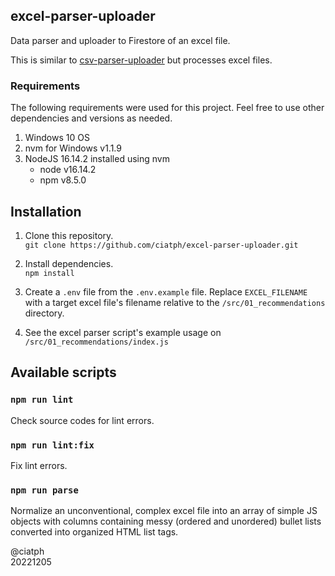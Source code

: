 ## excel-parser-uploader

Data parser and uploader to Firestore of an excel file.

This is similar to [csv-parser-uploader](https://github.com/ciatph/csv-parser-uploader) but processes excel files.

### Requirements

The following requirements were used for this project. Feel free to use other dependencies and versions as needed.

1. Windows 10 OS
2. nvm for Windows v1.1.9
3. NodeJS 16.14.2 installed using nvm
   - node v16.14.2
   - npm v8.5.0

## Installation

1. Clone this repository.<br>
`git clone https://github.com/ciatph/excel-parser-uploader.git`

2. Install dependencies.<br>
`npm install`

3. Create a `.env` file from the `.env.example` file. Replace `EXCEL_FILENAME` with a target excel file's filename relative to the `/src/01_recommendations` directory.

4. See the excel parser script's example usage on `/src/01_recommendations/index.js`

## Available scripts

### `npm run lint`

Check source codes for lint errors.

### `npm run lint:fix`

Fix lint errors.

### `npm run parse`

Normalize an unconventional, complex excel file into an array of simple JS objects with columns containing messy (ordered and unordered) bullet lists converted into organized HTML list tags.

@ciatph<br>
20221205
